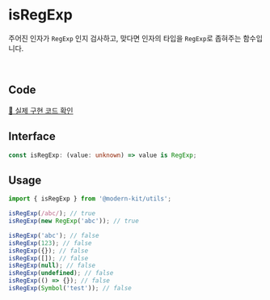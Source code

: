 # isRegExp

주어진 인자가 `RegExp` 인지 검사하고, 맞다면 인자의 타입을 `RegExp`로 좁혀주는 함수입니다.

<br />

## Code
[🔗 실제 구현 코드 확인](https://github.com/modern-agile-team/modern-kit/blob/main/packages/utils/src/validator/isRegExp/index.ts)

## Interface
```ts title="typescript"
const isRegExp: (value: unknown) => value is RegExp;
```

## Usage 
```ts title="typescript"
import { isRegExp } from '@modern-kit/utils';

isRegExp(/abc/); // true
isRegExp(new RegExp('abc')); // true

isRegExp('abc'); // false
isRegExp(123); // false
isRegExp({}); // false
isRegExp([]); // false
isRegExp(null); // false
isRegExp(undefined); // false
isRegExp(() => {}); // false
isRegExp(Symbol('test')); // false
```